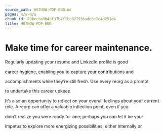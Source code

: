```yaml
---
source_path: H07HOW-PDF-ENG.md
pages: n/a-n/a
chunk_id: 89becba9b4bf37b4f1bc02793badcbc7c4d291e4
title: H07HOW-PDF-ENG
---
```

# Make time for career maintenance.

Regularly updating your resume and LinkedIn proﬁle is good

career hygiene, enabling you to capture your contributions and

accomplishments while they’re still fresh. Use every reorg as a prompt

to undertake this career upkeep.

It’s also an opportunity to reﬂect on your overall feelings about your current role. A reorg can oﬀer a valuable inﬂection point, even if you

didn’t realize you were ready for one; perhaps you can let it be your

impetus to explore more energizing possibilities, either internally or
